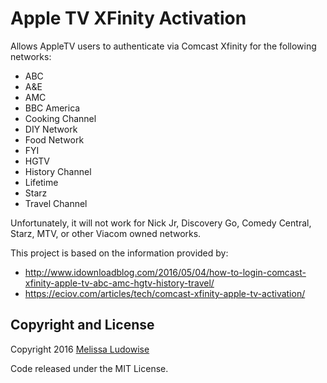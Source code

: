 Apple TV XFinity Activation
===========================

Allows AppleTV users to authenticate via Comcast Xfinity for the following networks:
* ABC
* A&E
* AMC
* BBC America
* Cooking Channel
* DIY Network
* Food Network
* FYI
* HGTV
* History Channel
* Lifetime
* Starz
* Travel Channel

Unfortunately, it will not work for Nick Jr, Discovery Go, Comedy Central, Starz, MTV, or other Viacom owned networks.

This project is based on the information provided by:
- http://www.idownloadblog.com/2016/05/04/how-to-login-comcast-xfinity-apple-tv-abc-amc-hgtv-history-travel/
- https://eciov.com/articles/tech/comcast-xfinity-apple-tv-activation/

Copyright and License
---------------------

Copyright 2016 [Melissa Ludowise](https://github.com/mludowise)

Code released under the MIT License.
